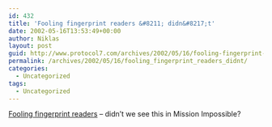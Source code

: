 ```yaml
---
id: 432
title: 'Fooling fingerprint readers &#8211; didn&#8217;t'
date: 2002-05-16T13:53:49+00:00
author: Niklas
layout: post
guid: http://www.protocol7.com/archives/2002/05/16/fooling-fingerprint-readers-didnt/
permalink: /archives/2002/05/16/fooling_fingerprint_readers_didnt/
categories:
  - Uncategorized
tags:
  - Uncategorized
---
```

<div class='microid-f4b51585bf4e3d2a7ff5fae0edc0340b82fa1072'>
  <p>
    <a href="http://www.counterpane.com/crypto-gram-0205.html#5">Fooling fingerprint readers</a> &#8211; didn&#8217;t we see this in Mission Impossible?
  </p>
</div>